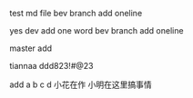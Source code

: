 test md file
bev branch add oneline 

yes 
dev add one word
bev branch add oneline


master add

tiannaa ddd823!#@23

add a b c d
小花在作
小明在这里搞事情

